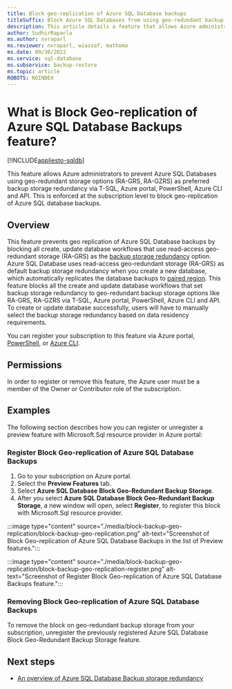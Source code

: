 ```yaml
---
title: Block geo-replication of Azure SQL Database backups 
titleSuffix: Block Azure SQL Databases from using geo-redundant backup storage
description: This article details a feature that allows Azure administrators to block geo-replication of Azure SQL Databases.
author: SudhirRaparla
ms.author: nvraparl
ms.reviewer: nvraparl, wiassaf, mathoma
ms.date: 09/30/2022
ms.service: sql-database
ms.subservice: backup-restore
ms.topic: article
ROBOTS: NOINDEX
---
```


# What is Block Geo-replication of Azure SQL Database Backups feature?
[!INCLUDE[appliesto-sqldb](../includes/appliesto-sqldb.md)]


This feature allows Azure administrators to prevent Azure SQL Databases using geo-redundant storage options (RA-GRS, RA-GZRS) as preferred backup storage redundancy via T-SQL, Azure portal, PowerShell, Azure CLI and API. This is enforced at the subscription level to block geo-replication of Azure SQL database backups.

## Overview

This feature prevents geo replication of Azure SQL Database backups by blocking all create, update database workflows that use read-access geo-redundant storage (RA-GRS) as the [backup storage redundancy](automated-backups-overview.md#backup-storage-redundancy) option. Azure SQL Database uses read-access geo-redundant storage (RA-GRS) as default backup storage redundancy when you create a new database, which automatically replicates the database backups to [paired region](/azure/availability-zones/cross-region-replication-azure). This feature blocks all the create and update database workflows that set backup storage redundancy to geo-redundant backup storage options like RA-GRS, RA-GZRS via T-SQL, Azure portal, PowerShell, Azure CLI and API. To create or update database successfully, users will have to manually select the backup storage redundancy based on data residency requirements.

You can register your subscription to this feature via Azure portal, [PowerShell](/powershell/module/az.resources/register-azproviderfeature), or [Azure CLI](/cli/azure/feature#az-feature-register).

## Permissions

In order to register or remove this feature, the Azure user must be a member of the Owner or Contributor role of the subscription.

## Examples

The following section describes how you can register or unregister a preview feature with Microsoft.Sql resource provider in Azure portal: 

### Register Block Geo-replication of Azure SQL Database Backups

1. Go to your subscription on Azure portal.
2. Select the **Preview Features** tab. 
3. Select **Azure SQL Database Block Geo-Redundant Backup Storage**.
4. After you select **Azure SQL Database Block Geo-Redundant Backup Storage**, a new window will open, select **Register**, to register this block with Microsoft.Sql resource provider.

:::image type="content" source="./media/block-backup-geo-replication/block-backup-geo-replication.png" alt-text="Screenshot of Block Geo-replication of Azure SQL Database Backups in the list of Preview features.":::

:::image type="content" source="./media/block-backup-geo-replication/block-backup-geo-replication-register.png" alt-text="Screenshot of Register Block Geo-replication of Azure SQL Database Backups feature.":::


### Removing Block Geo-replication of Azure SQL Database Backups
To remove the block on geo-redundant backup storage from your subscription, unregister the previously registered Azure SQL Database Block Geo-Redundant Backup Storage feature.


## Next steps

- [An overview of Azure SQL Database Backup storage redundancy](automated-backups-overview.md#backup-storage-redundancy)